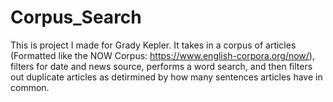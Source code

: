 # Corpus_Search

This is project I made for Grady Kepler. It takes in a corpus of articles (Formatted like the NOW Corpus: https://www.english-corpora.org/now/), filters for date and news source, performs a word search, and then filters out duplicate articles as detirmined by how many sentences articles have in common.
